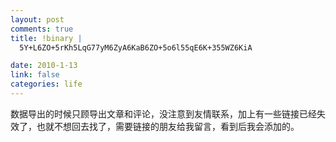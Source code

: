 ```yaml
--- 
layout: post
comments: true
title: !binary |
  5Y+L6ZO+5rKh5LqG77yM6ZyA6KaB6ZO+5o6l55qE6K+355WZ6KiA

date: 2010-1-13
link: false
categories: life
---
```

数据导出的时候只顾导出文章和评论，没注意到友情联系，加上有一些链接已经失效了，也就不想回去找了，需要链接的朋友给我留言，看到后我会添加的。
